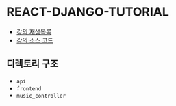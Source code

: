 # REACT-DJANGO-TUTORIAL
- [강의 재생목록](https://youtube.com/playlist?list=PLzMcBGfZo4-kCLWnGmK0jUBmGLaJxvi4j&si=rhFpAUy3K8JDKtIc)
- [강의 소스 코드](https://github.com/techwithtim/Music-Controller-Web-App-Tutorial)

## 디렉토리 구조
- `api`
- `frontend`
- `music_controller`